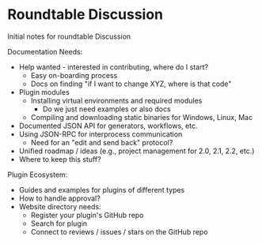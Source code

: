Roundtable Discussion
=====

Initial notes for roundtable Discussion

Documentation Needs:
* Help wanted - interested in contributing, where do I start?
  - Easy on-boarding process
  - Docs on finding "if I want to change XYZ, where is that code"
* Plugin modules
  - Installing virtual environments and required modules
    - Do we just need examples or also docs
  - Compiling and downloading static binaries for Windows, Linux, Mac
* Documented JSON API for generators, workflows, etc.
* Using JSON-RPC for interprocess communication
  - Need for an "edit and send back" protocol?
* Unified roadmap / ideas (e.g., project management for 2.0, 2.1, 2.2, etc.)
* Where to keep this stuff?

Plugin Ecosystem:
* Guides and examples for plugins of different types
* How to handle approval?
* Website directory needs:
  - Register your plugin's GitHub repo
  - Search for plugin
  - Connect to reviews / issues / stars on the GitHub repo

